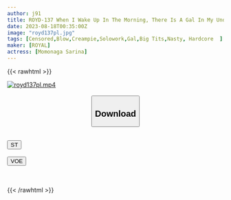 ```yaml
---
author: j91
title: ROYD-137 When I Wake Up In The Morning, There Is A Gal In My Underwear In My Room! She's Always Cheeky And Swears, But I've Been Spoiled... Sarina Momonaga
date: 2023-08-18T00:35:00Z
image: "royd137pl.jpg"
tags: [Censored,Blow,Creampie,Solowork,Gal,Big Tits,Nasty, Hardcore	 ]
maker: [ROYAL]
actress: [Momonaga Sarina]
---
```



{{< rawhtml >}}

<div class="video" data-videoid="AM7dpvJzO7fmoR">
    <a href="javascript:;">
        <img src="https://my.j91.asia/posts/royd137pl/royd137pl.jpg" width="WIDTH" height="HEIGHT" alt="royd137pl.mp4" loading="lazy">
    </a>
</div>

<script type="text/javascript" src="https://j91.asia/asset/on-demand-st.js"></script>

<br>
  <link rel="stylesheet" href="https://j91.asia/asset/bs5.css">
  
  <center>
  <button class="btn btn-primary" type="button" data-bs-toggle="collapse" data-bs-target=".multi-collapse" aria-expanded="false" aria-controls="multiCollapseExample1 multiCollapseExample2"><h2>Download</h2></button></center>
</p>
<div class="row">
  <div class="col">
    <div class="collapse multi-collapse" id="multiCollapseExample1">
      <div class="card card-body">
	      	      <br>
<div class="buttons">  
<a href="https://streamtape.to/v/AM7dpvJzO7fmoR"><button class="btn-hover color-3"><i class="fa fa-download"></i> ST</button></a></div>
    </div>
  </div>
</div>
  <div class="col">
    <div class="collapse multi-collapse" id="multiCollapseExample2">
      <div class="card card-body">
	      <br>
<div class="buttons">
    <a href="https://voe.sx/bhaoeom3xlcw"><button class="btn-hover color-9"><i class="fa fa-download"></i> VOE</button></a></div>
<br><br>
      </div>
    </div>
  </div>
</div>

{{< /rawhtml >}}